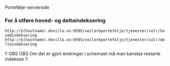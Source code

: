 Portefølje-serverside

### For å utføre hoved- og deltaindeksering
`http://$(hostname).devillo.no:9595/veilarbportefolje/tjenester/solr/hovedindeksering`
`http://$(hostname).devillo.no:9595/veilarbportefolje/tjenester/solr/deltaindeksering`

!! OBS OBS Om det er gjort endringer i schemaet må man kanskje restarte indeksen !!
